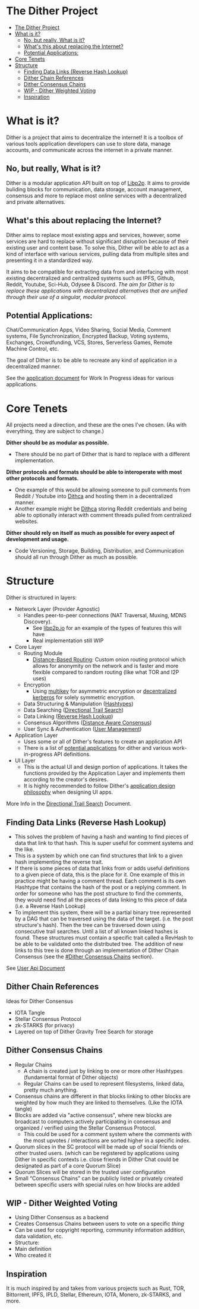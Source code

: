 # The Dither Project

- [The Dither Project](#the-dither-project)
- [What is it?](#what-is-it)
  - [No, but really, What is it?](#no-but-really-what-is-it)
  - [What's this about replacing the Internet?](#whats-this-about-replacing-the-internet)
  - [Potential Applications:](#potential-applications)
- [Core Tenets](#core-tenets)
- [Structure](#structure)
  - [Finding Data Links (Reverse Hash Lookup)](#finding-data-links-reverse-hash-lookup)
  - [Dither Chain References](#dither-chain-references)
  - [Dither Consensus Chains](#dither-consensus-chains)
  - [WIP - Dither Weighted Voting](#wip---dither-weighted-voting)
  - [Inspiration](#inspiration)

# What is it?

Dither is a project that aims to decentralize the internet! It is a toolbox of various tools application developers can use to store data, manage accounts, and communicate across the internet in a private manner.

## No, but really, What is it?
Dither is a modular application API built on top of [Libp2p](https://github.com/libp2p/rust-libp2p). It aims to provide buliding blocks for communication, data storage, account management, consensus and more to replace most online services with a decentralized and private alternatives.

## What's this about replacing the Internet?

Dither aims to replace most existing apps and services, however, some services are hard to replace without significant disruption because of their existing user and content base. To solve this, Dither will be able to act as a kind of interface with various services, pulling data from multiple sites and presenting it in a standardized way.

It aims to be compatible for extracting data from and interfacing with most existing decentralized and centralized systems such as IPFS, Github, Reddit, Youtube, Sci-Hub, Odysee & Discord.
*The aim for Dither is to replace these applications with decentralized alternatives that are unified through their use of a singular, modular protocol.*

## Potential Applications:

Chat/Communication Apps, Video Sharing, Social Media, Comment systems, File Synchronization, Encrypted Backup, Voting systems, Exchanges, Crowdfunding, VCS, Stores, Serverless Games, Remote Machine Control, etc.

The goal of Dither is to be able to recreate any kind of application in a decentralized manner.

See the [application document](applications.md) for Work In Progress ideas for various applications.

# Core Tenets
All projects need a direction, and these are the ones I've chosen. (As with everything, they are subject to change.)

**Dither should be as modular as possible.**
 - There should be no part of Dither that is hard to replace with a different implementation.

**Dither protocols and formats should be able to interoperate with most other protocols and formats.**
 - One example of this would be allowing someone to pull comments from Reddit / Youtube into [Dithca](applications/dithca.md) and hosting them in a decentralized manner.
 - Another example might be [Dithca](applications/dithca.md) storing Reddit credentials and being able to optionally interact with comment threads pulled from centralized websites.

**Dither should rely on itself as much as possible for every aspect of development and usage.**
 - Code Versioning, Storage, Building, Distribution, and Communication should all run through Dither as much as possible.

# Structure

Dither is structured in layers:

 - Network Layer (Provider Agnostic)
   - Handles peer-to-peer connections (NAT Traversal, Muxing, MDNS Discovery).
	   - See [libp2p.io](https://libp2p.io) for an example of the types of features this will have
	   - Real implementation still WIP
 - Core Layer
   - Routing Module
     - [Distance-Based Routing](https://github.com/libdither/dbr-sim): Custom onion routing protocol which allows for anonymity on the network and is faster and more flexible compared to random routing (like what TOR and I2P uses)
   - Encryption
     - Using [multikey](dither/encryption/multikey.md) for asymmetric encryption or [decentralized kerberos](dither/encryption/decentralized-kerberos.md) for solely symmetric encryption.
   - Data Structuring & Manipulation ([Hashtypes](dither/data/hashtypes/hashtypes.md))
   - Data Searching ([Directional Trail Search](dither/routing/directional-trail-search.md))
   - Data Linking ([Reverse Hash Lookup](dither/data/reverse-hash-lookup.md))
   - Consensus Algorithms ([Distance Aware Consensus](dither/consensus/distance-aware-consensus.md))
   - User Sync & Authentication ([User Management](dither/data/user-management.md))
 - Application Layer
   - Uses some or all of Dither's features to create an application API
   - There is a list of [potential applications](applications.md) for dither and various work-in-progress API definitions.
 - UI Layer
   - This is the actual UI and design portion of applications. It takes the functions provided by the Application Layer and implements them according to the creator's desires.
   - It is highly recommended to follow Dither's [application design philosophy](dither/application-design-philosophy.md) when designing UI apps.

More Info in the [Directional Trail Search](dither/routing/directional-trail-search.md) Document.

## Finding Data Links (Reverse Hash Lookup)
 - This solves the problem of having a hash and wanting to find pieces of data that link to that hash. This is super useful for comment systems and the like.
 - This is a system by which one can find structures that link to a given hash implementing the reverse trait.
 - If there is some pieces of data that links from or adds useful definitions to a given piece of data, this is the place for it. One example of this in practice might be having a comment thread. Each comment is its own Hashtype that contains the hash of the post or a replying comment. In order for someone who has the post structure to find the comments, they would need find all the pieces of data linking to this piece of data (i.e. a Reverse Hash Lookup)
 - To implement this system, there will be a partial binary tree represented by a DAG that can be traversed using the data of the target. (i.e. the post structure's hash). Then the tree can be traversed down using consecutive trail searches. Until a list of all known linked hashes is found. These structures must contain a specific trait called a RevHash to be able to be validated onto the distributed tree. The addition of new links to this tree is done through an implementation of Dither Chain Consensus (see the [#Dither Consensus Chains](#dither-consensus-chains) section).

See [User Api Document](dither/data/user-management.md)

## Dither Chain References
Ideas for Dither Consensus
 - IOTA Tangle
 - Stellar Consensus Protocol
 - zk-STARKS (for privacy)
 - Layered on top of Dither Gravity Tree Search for storage

## Dither Consensus Chains
- Regular Chains
  - A chain is created just by linking to one or more other Hashtypes (fundamental format of Dither objects)
  - Regular Chains can be used to represent filesystems, linked data, pretty much anything.
- Consensus chains are different in that blocks linking to other blocks are weighted by how much they are linked to themselves. (Like the IOTA tangle)
- Blocks are added via "active consensus", where new blocks are broadcast to computers actively participating in consensus and organized / verified using the Stellar Consensus Protocol.
  - This could be used for a comment system where the comments with the most upvotes / interactions are sorted higher in a specific index.
- Quorum slices in the SC protocol will be made up of social friends or other trusted users. (which can be registered by applications using Dither in specific contexts i.e. close friends in Dither Chat could be designated as part of a core Quorum Slice)
- Quorum Slices will be stored in the trusted user configuration
- Small “Consensus Chains” can be publicly listed or privately created between specific users with special rules on how blocks are added

## WIP - Dither Weighted Voting
- Using Dither Consensus as a backend
- Creates Consensus Chains between users to vote on a specific *thing*
- Can be used for copyright reporting, community information addition, data validation, etc.
- Structure:
- Main definition
- Who created it

## Inspiration

It is much inspired by and takes from various projects such as Rust, TOR, Bittorrent, IPFS, IPLD, Stellar, Ethereum, IOTA, Monero, zk-STARKS, and more.